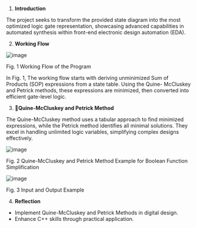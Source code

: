 1. **Introduction** 

The project seeks to transform the provided state diagram into the most optimized  logic  gate  representation, showcasing advanced capabilities in automated synthesis within front-end electronic design automation (EDA). 

2. **Working Flow**
  
![image](https://github.com/user-attachments/assets/3f8b451c-97ac-4ab2-90cf-d0b65a8ebe5b)

  
Fig. 1 Working Flow of the Program 

In Fig. 1, The working flow starts with  deriving  unminimized  Sum  of Products  (SOP)  expressions  from  a state  table.  Using  the  Quine- McCluskey  and  Petrick  methods, these expressions are minimized, then converted  into  efficient  gate-level logic. 

3. **Quine-McCluskey and Petrick Method** 

The  Quine-McCluskey  method uses  a  tabular  approach  to  find minimized  expressions,  while  the Petrick method identifies all minimal solutions.  They  excel  in  handling unlimited logic variables, simplifying complex designs effectively. 


![image](https://github.com/user-attachments/assets/62420fb4-78a3-490d-bcc6-44af55167f61)


Fig. 2 Quine-McCluskey and Petrick Method Example for Boolean 
Function Simplification 

![image](https://github.com/user-attachments/assets/a54df8a5-accc-42c7-b82f-480a07011553)


Fig. 3 Input and Output Example 

4. **Reflection** 
- Implement Quine-McCluskey and Petrick Methods in digital design. 
- Enhance  C++  skills  through practical application. 

